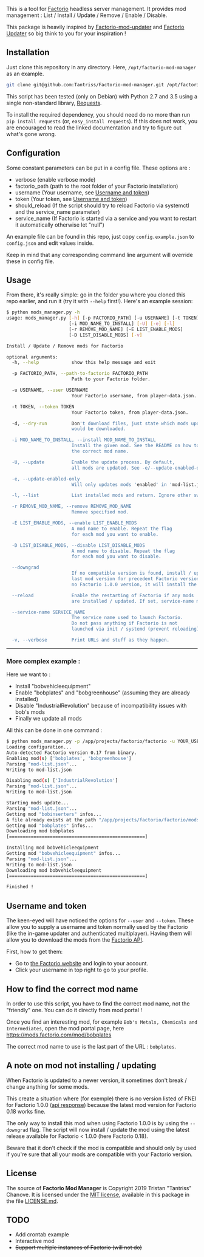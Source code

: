 This is a tool for [Factorio](http://www.factorio.com/) headless server management.
It provides mod management : List / Install / Update / Remove / Enable / Disable.

This package is heavily inspired by [Factorio-mod-updater](https://github.com/astevens/factorio-mod-updater/blob/master/factorio-mod-updater) and [Factorio Updater](https://github.com/narc0tiq/factorio-updater) so big think to you for your inspiration !

## Installation ##

Just clone this repository in any directory. Here, `/opt/factorio-mod-manager` as an example.
```bash
git clone git@github.com:Tantriss/Factorio-mod-manager.git /opt/factorio-mod-manager
```

This script has been tested (only on Debian) with Python 2.7 and 3.5 using a single non-standard library, [Requests](http://requests.readthedocs.org/en/latest/).

To install the required dependency, you should need do no more than run `pip
install requests` (or, `easy_install requests`). If this
does not work, you are encouraged to read the linked documentation and try to
figure out what's gone wrong.

## Configuration ##

Some constant parameters can be put in a config file. These options are :

* verbose (enable verbose mode)
* factorio_path (path to the root folder of your Factorio installation)
* username (Your username, see [Username and token](#username-and-token))
* token (Your token, see [Username and token](#username-and-token))
* should_reload (If the script should try to reload Factorio via systemctl and the service_name parameter)
* service_name (If Factorio is started via a service and you want to restart it automatically otherwise let "null")

An example file can be found in this repo, just copy `config.example.json` to `config.json` and edit values inside.

Keep in mind that any corresponding command line argument will override these in config file.

## Usage ##

From there, it's really simple: go in the folder you where you cloned this repo earlier, and run it (try it with `--help` first!). Here's an example session:

```bash
$ python mods_manager.py -h
usage: mods_manager.py [-h] [-p FACTORIO_PATH] [-u USERNAME] [-t TOKEN] [-d]
                       [-i MOD_NAME_TO_INSTALL] [-U] [-e] [-l]
                       [-r REMOVE_MOD_NAME] [-E LIST_ENABLE_MODS]
                       [-D LIST_DISABLE_MODS] [-v]

Install / Update / Remove mods for Factorio

optional arguments:
  -h, --help            show this help message and exit

  -p FACTORIO_PATH, --path-to-factorio FACTORIO_PATH
                        Path to your Factorio folder.

  -u USERNAME, --user USERNAME
                        Your Factorio username, from player-data.json.

  -t TOKEN, --token TOKEN
                        Your Factorio token, from player-data.json.

  -d, --dry-run         Don't download files, just state which mods updates
                        would be downloaded.

  -i MOD_NAME_TO_INSTALL, --install MOD_NAME_TO_INSTALL
                        Install the given mod. See the README on how to find
                        the correct mod name.

  -U, --update          Enable the update process. By default,
                        all mods are updated. See -e/--update-enabled-only.

  -e, --update-enabled-only
                        Will only updates mods 'enabled' in 'mod-list.json'.

  -l, --list            List installed mods and return. Ignore other switches.

  -r REMOVE_MOD_NAME, --remove REMOVE_MOD_NAME
                        Remove specified mod.

  -E LIST_ENABLE_MODS, --enable LIST_ENABLE_MODS
                        A mod name to enable. Repeat the flag
                        for each mod you want to enable.

  -D LIST_DISABLE_MODS, --disable LIST_DISABLE_MODS
                        A mod name to disable. Repeat the flag
                        for each mod you want to disable.

  --downgrad
                        If no compatible version is found, install / update to the
                        last mod version for precedent Factorio version. (ex: If mod has
                        no Factorio 1.0.0 version, it will install the latest mod version for Factorio 0.18)

  --reload              Enable the restarting of Factorio if any mods
                        are installed / updated. If set, service-name must be set.

  --service-name SERVICE_NAME
                        The service name used to launch Factorio.
                        Do not pass anything if Factorio is not
                        launched via init / systemd (prevent reloading).

  -v, --verbose         Print URLs and stuff as they happen.

```

--------

### More complex example :

Here we want to :

* Install "bobvehicleequipment"
* Enable "bobplates" and "bobgreenhouse" (assuming they are already installed)
* Disable "IndustrialRevolution" because of incompatibility issues with bob's mods
* Finally we update all mods

All this can be done in one command :
```bash
$ python mods_manager.py -p /app/projects/factorio/factorio -u YOUR_USER -t YOUR_TOKEN -i bobvehicleequipment -E bobplates -E bobgreenhouse -D IndustrialRevolution -U
Loading configuration...
Auto-detected Factorio version 0.17 from binary.
Enabling mod(s) ['bobplates', 'bobgreenhouse']
Parsing "mod-list.json"...
Writing to mod-list.json

Disabling mod(s) ['IndustrialRevolution']
Parsing "mod-list.json"...
Writing to mod-list.json

Starting mods update...
Parsing "mod-list.json"...
Getting mod "bobinserters" infos...
A file already exists at the path "/app/projects/factorio/factorio/mods/bobinserters_0.17.10.zip" and is identical (same SHA1), skipping...
Getting mod "bobplates" infos...
Downloading mod bobplates
[==================================================]

Installing mod bobvehicleequipment
Getting mod "bobvehicleequipment" infos...
Parsing "mod-list.json"...
Writing to mod-list.json
Downloading mod bobvehicleequipment
[==================================================]

Finished !

```

## Username and token ##

The keen-eyed will have noticed the options for `--user` and `--token`. These
allow you to supply a username and token normally used by the Factorio (like the in-game updater and authenticated multiplayer). Having them will
allow you to download the mods from the [Factorio API](https://mods.factorio.com/api/mods).

First, how to get them:
* Go to [the Factorio website](https://www.factorio.com/login) and login to your account.
* Click your username in top right to go to your profile.

## How to find the correct mod name

In order to use this script, you have to find the correct mod name, not the "friendly" one.
You can do it directly from mod portal !

Once you find an interesting mod, for example `Bob's Metals, Chemicals and Intermediates`, open the mod portal page, here https://mods.factorio.com/mod/bobplates

The correct mod name to use is the last part of the URL : `bobplates`.

## A note on mod not installing / updating

When Factorio is updated to a newer version, it sometimes don't break / change anything for some mods.

This create a situation where (for exemple) there is no version listed of FNEI for Factorio 1.0.0
([api response](https://mods.factorio.com/api/mods/FNEI)) because the latest mod version for Factorio 0.18 works fine.

The only way to install this mod when using Factorio 1.0.0 is by using the `--downgrad` flag.
The script will now install / update the mod using the latest release available for Factorio < 1.0.0 (here Factorio 0.18).

Beware that it don't check if the mod is compatible and should only by used if you're sure that all your mods
are compatible with your Factorio version.

## License ##

The source of **Factorio Mod Manager** is Copyright 2019 Tristan "Tantriss"
Chanove. It is licensed under the [MIT license][mit], available in this
package in the file [LICENSE.md](LICENSE.md).

[mit]: http://opensource.org/licenses/mit-license.html


## TODO ##
- Add crontab example
- Interactive mod
- ~~Support multiple instances of Factorio (will not do)~~
